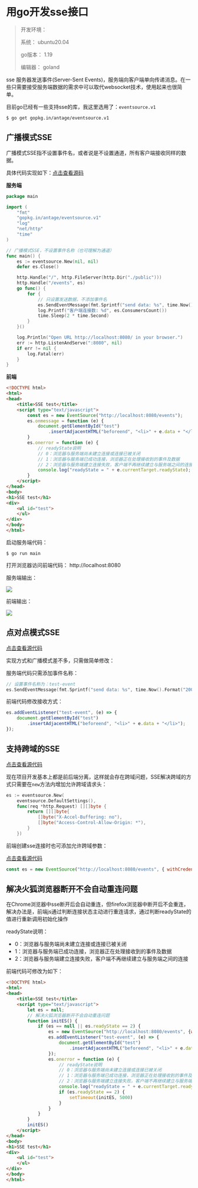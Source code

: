 # 用go开发sse接口

> 开发环境：
>
> 系统： ubuntu20.04
>
> go版本： 1.19
>
> 编辑器： goland

sse 服务器发送事件(Server-Sent Events)，服务端向客户端单向传递消息。在一些只需要接受服务端数据的需求中可以取代websocket技术，使用起来也很简单。

目前go已经有一些支持sse的库，我这里选用了：``eventsource.v1``

```shell
$ go get gopkg.in/antage/eventsource.v1
```

## 广播模式SSE

广播模式SSE指不设置事件名，或者说是不设置通道，所有客户端接收同样的数据。

具体代码实现如下：[点击查看源码](https://github.com/silenceboychen/gostudy/tree/main/demo_6/test1)

**服务端**

```go
package main

import (
	"fmt"
	"gopkg.in/antage/eventsource.v1"
	"log"
	"net/http"
	"time"
)

// 广播模式SSE，不设置事件名称（也可理解为通道）
func main() {
	es := eventsource.New(nil, nil)
	defer es.Close()

	http.Handle("/", http.FileServer(http.Dir("./public")))
	http.Handle("/events", es)
	go func() {
		for {
			// 只设置发送数据，不添加事件名
			es.SendEventMessage(fmt.Sprintf("send data: %s", time.Now().Format("2006-01-02 15:04:05")), "", "")
			log.Printf("客户端连接数: %d", es.ConsumersCount())
			time.Sleep(2 * time.Second)
		}
	}()

	log.Println("Open URL http://localhost:8080/ in your browser.")
	err := http.ListenAndServe(":8080", nil)
	if err != nil {
		log.Fatal(err)
	}
}
```

**前端**

```html
<!DOCTYPE html>
<html>
<head>
    <title>SSE test</title>
    <script type="text/javascript">
        const es = new EventSource("http://localhost:8080/events");
        es.onmessage = function (e) {
            document.getElementById("test")
                .insertAdjacentHTML("beforeend", "<li>" + e.data + "</li>");
        }
        es.onerror = function (e) {
            // readyState说明
            // 0：浏览器与服务端尚未建立连接或连接已被关闭
            // 1：浏览器与服务端已成功连接，浏览器正在处理接收到的事件及数据
            // 2：浏览器与服务端建立连接失败，客户端不再继续建立与服务端之间的连接
            console.log("readyState = " + e.currentTarget.readyState);
        }
    </script>
</head>
<body>
<h1>SSE test</h1>
<div>
    <ul id="test">
    </ul>
</div>
</body>
</html>
```

启动服务端代码：

```shell
$ go run main
```

打开浏览器访问前端代码： http://localhost:8080

服务端输出：

![](./images/2023-06-29_20-34_1.png)

前端输出：

![](./images/2023-06-29_20-34.png)

## 点对点模式SSE

[点击查看源代码](https://github.com/silenceboychen/gostudy/tree/main/demo_6/test2)

实现方式和广播模式差不多，只需做简单修改：

服务端代码只需添加事件名称：

```go
// 设置事件名称为：test-event
es.SendEventMessage(fmt.Sprintf("send data: %s", time.Now().Format("2006-01-02 15:04:05")), "test-event", "")
```

前端代码修改接收方式：

```javascript
es.addEventListener("test-event", (e) => {
    document.getElementById("test")
        .insertAdjacentHTML("beforeend", "<li>" + e.data + "</li>");
});
```

## 支持跨域的SSE

[点击查看源代码](https://github.com/silenceboychen/gostudy/tree/main/demo_6/test3)

现在项目开发基本上都是前后端分离，这样就会存在跨域问题，SSE解决跨域的方式只需要在``new``方法内增加允许跨域请求头：

```go
es := eventsource.New(
    eventsource.DefaultSettings(),
    func(req *http.Request) [][]byte {
        return [][]byte{
            []byte("X-Accel-Buffering: no"),
            []byte("Access-Control-Allow-Origin: *"),
        }
    })
```

前端创建sse连接时也可添加允许跨域参数：

[点击查看源代码](https://github.com/silenceboychen/gostudy/tree/main/demo_6/test4)

```javascript
const es = new EventSource("http://localhost:8080/events", { withCredentials: true });
```

## 解决火狐浏览器断开不会自动重连问题

在Chrome浏览器中sse断开后会自动重连，但firefox浏览器中断开后不会重连，解决办法是，前端js通过判断连接状态主动进行重连请求，通过判断readyState的值进行重新调用初始化操作

readyState说明：
* 0：浏览器与服务端尚未建立连接或连接已被关闭
* 1：浏览器与服务端已成功连接，浏览器正在处理接收到的事件及数据
* 2：浏览器与服务端建立连接失败，客户端不再继续建立与服务端之间的连接

前端代码可修改为如下：

```html
<!DOCTYPE html>
<html>
<head>
    <title>SSE test</title>
    <script type="text/javascript">
        let es = null;
        // 解决火狐浏览器断开不会自动重连问题
        function initES() {
            if (es == null || es.readyState == 2) {
                es = new EventSource("http://localhost:8080/events", {withCredentials: true});
                es.addEventListener("test-event", (e) => {
                    document.getElementById("test")
                        .insertAdjacentHTML("beforeend", "<li>" + e.data + "</li>");
                });
                es.onerror = function (e) {
                    // readyState说明
                    // 0：浏览器与服务端尚未建立连接或连接已被关闭
                    // 1：浏览器与服务端已成功连接，浏览器正在处理接收到的事件及数据
                    // 2：浏览器与服务端建立连接失败，客户端不再继续建立与服务端之间的连接
                    console.log("readyState = " + e.currentTarget.readyState);
                    if (es.readyState == 2) {
                        setTimeout(initES, 5000)
                    }
                }
            }
        }
        initES()
    </script>
</head>
<body>
<h1>SSE test</h1>
<div>
    <ul id="test">
    </ul>
</div>
</body>
</html>
```